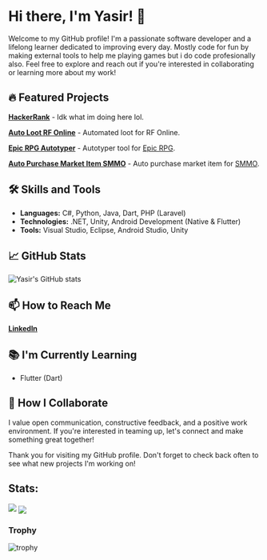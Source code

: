 # Hi there, I'm Yasir! 👋

Welcome to my GitHub profile! I'm a passionate software developer and a lifelong learner dedicated to improving every day. Mostly code for fun by making external tools to help me playing games but i do code profesionally also. Feel free to explore and reach out if you're interested in collaborating or learning more about my work!

## 🔥 Featured Projects

[**HackerRank**](https://github.com/yasirrhaq/HackerRank) - Idk what im doing here lol.

[**Auto Loot RF Online**](https://github.com/yasirrhaq/Auto_Loot_RF_Online) - Automated loot for RF Online.

[**Epic RPG Autotyper**](https://github.com/yasirrhaq/EPIC-RPG-Autotyper) - Autotyper tool for [Epic RPG](https://top.gg/bot/555955826880413696).

[**Auto Purchase Market Item SMMO**](https://github.com/yasirrhaq/AutomatedMarketPurchaseSMMO) - Auto purchase market item for [SMMO](https://web.simple-mmo.com/home).

## 🛠 Skills and Tools

- **Languages:** C#, Python, Java, Dart, PHP (Laravel)
- **Technologies:** .NET, Unity, Android Development (Native & Flutter)
- **Tools:** Visual Studio, Eclipse, Android Studio, Unity

## 📈 GitHub Stats

![Yasir's GitHub stats](https://github-readme-stats.vercel.app/api?username=yasirrhaq&show_icons=true&theme=tokyonight)

## 📫 How to Reach Me

[**LinkedIn**](https://www.linkedin.com/in/asdfghjklqwertyuiopzxcvbnm186/)

## 📚 I'm Currently Learning

- Flutter (Dart)

## 🤝 How I Collaborate

I value open communication, constructive feedback, and a positive work environment. If you're interested in teaming up, let's connect and make something great together!

Thank you for visiting my GitHub profile. Don't forget to check back often to see what new projects I'm working on!

## Stats:

<img src="https://github-readme-stats.vercel.app/api?username=yasirrhaq&show_icons=true&theme=onedark">
<a href="https://github.com/yasirrhaq">
  <img align="center" src="https://github-readme-stats.vercel.app/api/top-langs/?username=yasirrhaq&langs_count=5&theme=onedark" />
</a>

### Trophy
![trophy](https://github-profile-trophy.vercel.app/?username=yasirrhaq&theme=onedark)
